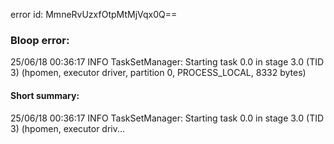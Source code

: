 error id: MmneRvUzxfOtpMtMjVqx0Q==
### Bloop error:

25/06/18 00:36:17 INFO TaskSetManager: Starting task 0.0 in stage 3.0 (TID 3) (hpomen, executor driver, partition 0, PROCESS_LOCAL, 8332 bytes)
#### Short summary: 

25/06/18 00:36:17 INFO TaskSetManager: Starting task 0.0 in stage 3.0 (TID 3) (hpomen, executor driv...